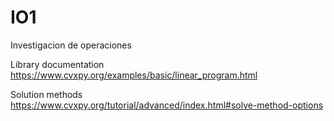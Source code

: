 # IO1
Investigacion de operaciones





Library documentation https://www.cvxpy.org/examples/basic/linear_program.html



Solution methods https://www.cvxpy.org/tutorial/advanced/index.html#solve-method-options
